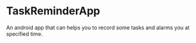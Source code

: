 TaskReminderApp
===============

An android app that can helps you to record some tasks and alarms you at specified time.
